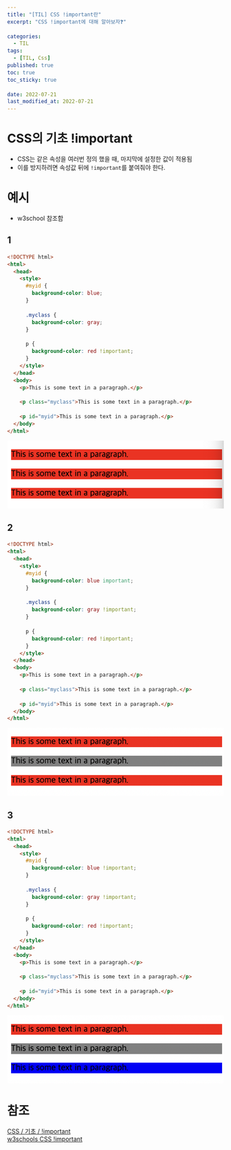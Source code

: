 ```yaml
---
title: "[TIL] CSS !important란"
excerpt: "CSS !important에 대해 알아보자❓"

categories:
  - TIL
tags:
  - [TIL, Css]
published: true
toc: true
toc_sticky: true

date: 2022-07-21
last_modified_at: 2022-07-21
---
```


# CSS의 기초 !important

- CSS는 같은 속성을 여러번 정의 했을 때, 마지막에 설정한 값이 적용됨
- 이를 방지하려면 속성값 뒤에 `!important`를 붙여줘야 한다.

# 예시

- w3school 참조함

## 1

```html
<!DOCTYPE html>
<html>
  <head>
    <style>
      #myid {
        background-color: blue;
      }

      .myclass {
        background-color: gray;
      }

      p {
        background-color: red !important;
      }
    </style>
  </head>
  <body>
    <p>This is some text in a paragraph.</p>

    <p class="myclass">This is some text in a paragraph.</p>

    <p id="myid">This is some text in a paragraph.</p>
  </body>
</html>
```

![](/assets/image/css/!important1.png)

## 2

```html
<!DOCTYPE html>
<html>
  <head>
    <style>
      #myid {
        background-color: blue important;
      }

      .myclass {
        background-color: gray !important;
      }

      p {
        background-color: red !important;
      }
    </style>
  </head>
  <body>
    <p>This is some text in a paragraph.</p>

    <p class="myclass">This is some text in a paragraph.</p>

    <p id="myid">This is some text in a paragraph.</p>
  </body>
</html>
```

![](/assets/image/css/!important2.png)

## 3

```html
<!DOCTYPE html>
<html>
  <head>
    <style>
      #myid {
        background-color: blue !important;
      }

      .myclass {
        background-color: gray !important;
      }

      p {
        background-color: red !important;
      }
    </style>
  </head>
  <body>
    <p>This is some text in a paragraph.</p>

    <p class="myclass">This is some text in a paragraph.</p>

    <p id="myid">This is some text in a paragraph.</p>
  </body>
</html>
```

![](/assets/image/css/!important3.png)

# 참조

[CSS / 기초 / !important](https://www.codingfactory.net/10372)<br>
[w3schools CSS !important](https://www.w3schools.com/css/css_important.asp)
